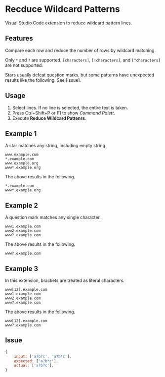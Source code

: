# Recduce Wildcard Patterns

Visual Studio Code extension to reduce wildcard pattern lines.

## Features

Compare each row and reduce the number of rows by wildcard matching.

Only `*` and `?` are supported.
`[characters]`, `[!characters]`, and `[^characters]` are not supported.

Stars usually defeat question marks,
but some patterns have unexpected results like the following.
See [Issue].

## Usage

1.  Select lines.
    If no line is selected, the entire text is taken.
2.  Press Ctrl+Shift+P or F1 to show *Command Palett*.
3.  Execute **Reduce Wildcard Pattenrs**.

## Example 1

A star matches any string, including empty string.

```
www.example.com
*.example.com
www.example.org
www*.example.org
```

The above results in the following.

```
*.example.com
www*.example.org
```

## Example 2

A question mark matches any single character.

```
www1.example.com
www2.example.com
www?.example.com
```

The above results in the following.

```
www?.example.com
```

## Example 3

In this extension, brackets are treated as literal characters.

```
www[12].example.com
www1.example.com
www2.example.com
www?.example.com
```

The above results in the following.

```
www[12].example.com
www?.example.com
```

## Issue

```js
{
    input: ['a?b?c', 'a?b*c'],
    expected: ['a?b*c'],
    actual: ['a?b?c'],
}
```
